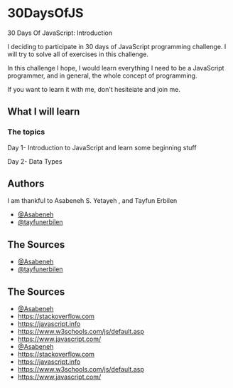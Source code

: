 # 30DaysOfJS

30 Days Of JavaScript: Introduction

I deciding to participate in 30 days of JavaScript programming challenge. I will try to solve all of exercises in this challenge. 

In this challenge I hope, I would learn everything I need to be a JavaScript programmer, and in general, the whole concept of programming. 

If you want to learn it with me, don't hesiteiate and join me.





## What I will learn
### The topics

Day 1-	Introduction to JavaScript and learn some beginning stuff

Day 2-	Data Types



## Authors

I am thankful to Asabeneh S. Yetayeh , and Tayfun Erbilen


- [@Asabeneh](https://github.com/Asabeneh/30-Days-Of-JavaScript)
- [@tayfunerbilen ](https://github.com/tayfunerbilen)

## The Sources


- [@Asabeneh](https://github.com/Asabeneh/30-Days-Of-JavaScript)
- [@tayfunerbilen ](https://github.com/tayfunerbilen)

## The Sources

- [@Asabeneh](https://github.com/Asabeneh/30-Days-Of-JavaScript)
- https://stackoverflow.com
- https://javascript.info
- https://www.w3schools.com/js/default.asp
- https://www.javascript.com/
- [@Asabeneh](https://github.com/Asabeneh/30-Days-Of-JavaScript)
- https://stackoverflow.com
- https://javascript.info
- https://www.w3schools.com/js/default.asp
- https://www.javascript.com/
